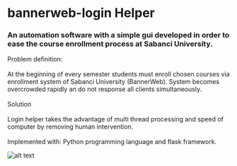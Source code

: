 # bannerweb-login Helper

### An automation software with a simple gui developed in order to ease the course enrollment process at Sabanci University.<br>  
Problem definition: <br> <br>At the beginning of every semester students must enroll chosen courses via enrollment system of Sabanci University (BannerWeb). System becomes overcrowded rapidly an do not response all clients simultaneously. 
<br><br>Solution<br><br>
Login helper takes the advantage of multi thread processing and speed of computer by removing human intervention.<br> <br>Implemented with: Python programming language and flask framework.

![alt text](CankutCoskun/bannerweb-login/blob/master/gui.png?raw=true "Title")
